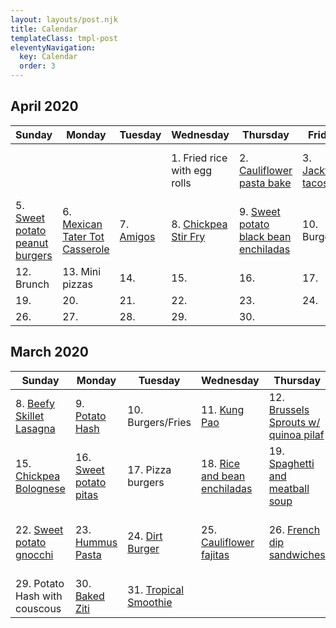 ```yaml
---
layout: layouts/post.njk
title: Calendar
templateClass: tmpl-post
eleventyNavigation:
  key: Calendar
  order: 3
---
```


## April 2020

| Sunday                                                               | Monday                                                              | Tuesday                                                         | Wednesday                                           | Thursday                                                                           | Friday                                       | Saturday                                                                     |
| -------------------------------------------------------------------- | ------------------------------------------------------------------- | --------------------------------------------------------------- | --------------------------------------------------- | ---------------------------------------------------------------------------------- | -------------------------------------------- | ---------------------------------------------------------------------------- |
|                                                                      |                                                                     |                                                                 | 1. Fried rice with egg rolls                        | 2. [Cauliflower pasta bake](/posts/vegan-cauliflower-parmesan-pasta-bake)          | 3. [Jackfruit tacos](/posts/jackfruit-tacos) | 4. [Black bean plantain bowl](/posts/roasted-plantain-black-bean-vegan-bowl) |
| 5. [Sweet potato peanut burgers](/posts/sweet-potato-peanut-burgers) | 6. [Mexican Tater Tot Casserole](vegan-mexican-tater-tot-casserole) | 7. [Amigos](https://www.facebook.com/AmigosMexicanGrillAnkeny/) | 8. [Chickpea Stir Fry](vegan-chickpea-stirfry-bowl) | 9. [Sweet potato black bean enchiladas](/posts/sweet-potato-black-bean-enchiladas) | 10. Burgers                                  | 11. Cauliflower Bolognese                                                    |
| 12. Brunch                                                           | 13. Mini pizzas                                                     | 14.                                                             | 15.                                                 | 16.                                                                                | 17.                                          | 18.                                                                          |
| 19.                                                                  | 20.                                                                 | 21.                                                             | 22.                                                 | 23.                                                                                | 24.                                          | 25.                                                                          |
| 26.                                                                  | 27.                                                                 | 28.                                                             | 29.                                                 | 30.                                                                                |                                              |                                                                              |

## March 2020

| Sunday                                                                    | Monday                                              | Tuesday                                                                                              | Wednesday                                                       | Thursday                                                                      | Friday                                                                                     | Saturday                                           |
| ------------------------------------------------------------------------- | --------------------------------------------------- | ---------------------------------------------------------------------------------------------------- | --------------------------------------------------------------- | ----------------------------------------------------------------------------- | ------------------------------------------------------------------------------------------ | -------------------------------------------------- |
| 8. [Beefy Skillet Lasagna](/posts/beefy-skillet-lasagna/)                 | 9. [Potato Hash](/posts/potato-hash)                | 10. Burgers/Fries                                                                                    | 11. [Kung Pao](/posts/kung-pao-cauliflower-stir-fry/)           | 12. [Brussels Sprouts w/ quinoa pilaf](/posts/brussels-sprouts-quinoa-pilaf/) | 13. [Tofu nuggets](/posts/vegan-ranch-chicken-nuggets/)                                    | 14.                                                |
| 15. [Chickpea Bolognese](/posts/chickpea-bolognese)                       | 16. [Sweet potato pitas](/posts/sweet-potato-pitas) | 17. Pizza burgers                                                                                    | 18. [Rice and bean enchiladas](/posts/rice-and-bean-enchiladas) | 19. [Spaghetti and meatball soup](/posts/spaghetti-and-meatball-soup)         | 20. [Brussels Sprouts](best-brussels-sprouts)                                              | 21. [Pizza](https://www.dominos.com)               |
| 22. [Sweet potato gnocchi](/posts/sweet-potato-gnocchi-with-sage-butter/) | 23. [Hummus Pasta](/posts/hummus-pasta)             | 24. [Dirt Burger](https://www.dirtburger.us)                                                         | 25. [Cauliflower fajitas](/posts/cauliflower-fajitas/)          | 26. [French dip sandwiches](/posts/vegan-french-dip-sandwiches/)              | 27 [Pancakes](/posts/vegan-pancakes), sausage, [roasted potatoes](/posts/roasted-potatoes) | 28. [Taco Casserole](/posts/vegan-taco-casserole/) |
| 29. Potato Hash with couscous                                             | 30. [Baked Ziti](/posts/vegan-baked-ziti)           | 31. [Tropical Smoothie](https://locations.tropicalsmoothiecafe.com/ia/ankeny/1620-north-ankeny-blvd) |
